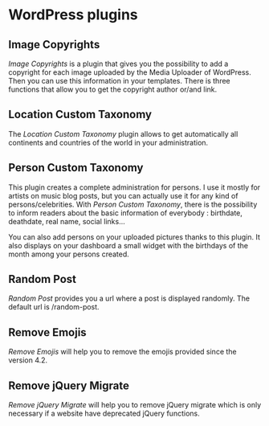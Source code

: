 # WordPress plugins

## Image Copyrights

*Image Copyrights* is a plugin that gives you the possibility to add a copyright for each image uploaded by the Media Uploader of WordPress. Then you can use this information in your templates. There is three functions that allow you to get the copyright author or/and link.

## Location Custom Taxonomy

The *Location Custom Taxonomy* plugin allows to get automatically all continents and countries of the world in your administration.

## Person Custom Taxonomy

This plugin creates a complete administration for persons. I use it mostly for artists on music blog posts, but you can actually use it for any kind of persons/celebrities. With *Person Custom Taxonomy*, there is the possibility to inform readers about the basic information of everybody : birthdate, deathdate, real name, social links...

You can also add persons on your uploaded pictures thanks to this plugin. It also displays on your dashboard a small widget with the birthdays of the month among your persons created.

## Random Post

*Random Post* provides you a url where a post is displayed randomly. The default url is /random-post.

## Remove Emojis

*Remove Emojis* will help you to remove the emojis provided since the version 4.2.

## Remove jQuery Migrate

*Remove jQuery Migrate* will help you to remove jQuery migrate which is only necessary if a website have deprecated jQuery functions.

